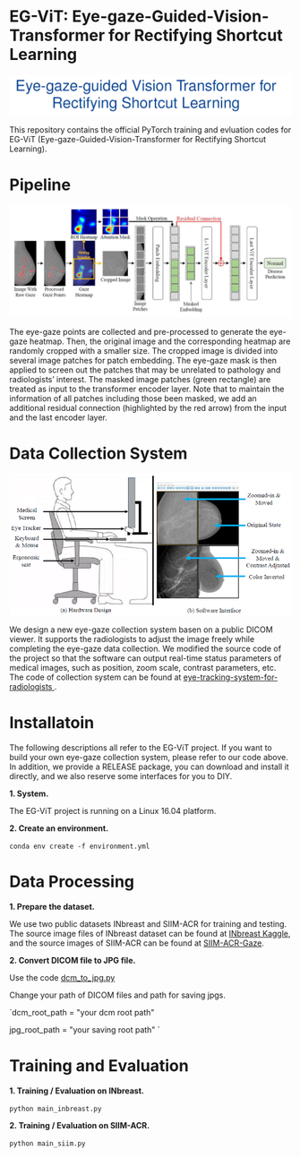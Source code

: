 # EG-ViT: Eye-gaze-Guided-Vision-Transformer for Rectifying Shortcut Learning

<div align="center">
    <img src="/res/title.png">
</div>

This repository contains the official PyTorch training and evluation codes for EG-ViT (Eye-gaze-Guided-Vision-Transformer for Rectifying Shortcut Learning).


# Pipeline

<div align="center">
    <img src="/res/pipeline.jpg">
</div>

The eye-gaze points are collected and pre-processed to generate the eye-gaze heatmap. Then, the original image and the corresponding heatmap are randomly cropped with a smaller size. The cropped image is divided into several image patches for patch embedding. The eye-gaze mask is then applied to screen out the patches that may be unrelated to pathology and radiologists’ interest. The masked image patches (green rectangle) are treated as input to the transformer encoder layer. Note that to maintain the information of all patches including those been masked, we add an additional residual connection (highlighted by the red arrow) from the input and the last encoder layer.


# Data Collection System

<div align="center">
    <img src="/res/overall.png">
</div>

We design a new eye-gaze collection system basen on a public DICOM viewer. It supports the radiologists to adjust the image freely while completing the eye-gaze data collection. We modified the source code of the project so that the software can output real-time status parameters of medical images, such as position, zoom scale, contrast parameters, etc. The code of collection system can be found at [eye-tracking-system-for-radiologists
](https://github.com/MoMarky/eye-tracking-system-for-radiologists/tree/main).


# Installatoin

The following descriptions all refer to the EG-ViT project. If you want to build your own eye-gaze collection system, please refer to our code above. In addition, we provide a RELEASE package, you can download and install it directly, and we also reserve some interfaces for you to DIY.


**1. System.**

The EG-ViT project is running on a Linux 16.04 platform. 

**2. Create an environment.**

`conda env create -f environment.yml`



# Data Processing

**1. Prepare the dataset.**

We use two public datasets INbreast and SIIM-ACR for training and testing. The source image files of INbreast dataset can be found at [INbreast Kaggle](https://www.kaggle.com/datasets/martholi/inbreast?resource=download), and the source images of SIIM-ACR can be found at [SIIM-ACR-Gaze](https://github.com/HazyResearch/observational).


**2. Convert DICOM file to JPG file.**

Use the code [dcm_to_jpg.py]()

Change your path of DICOM files and path for saving jpgs.

`dcm_root_path = "your dcm root path" 

jpg_root_path = "your saving root path" `



# Training and Evaluation

**1. Training / Evaluation on INbreast.**

`python main_inbreast.py`

**2. Training / Evaluation on SIIM-ACR.**

`python main_siim.py`
